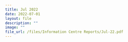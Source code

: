 ```yaml
---
title: Jul 2022
date: 2022-07-01
layout: file
description: ""
image: ""
file_url: /files/Information Centre Reports/Jul-22.pdf
---
```

